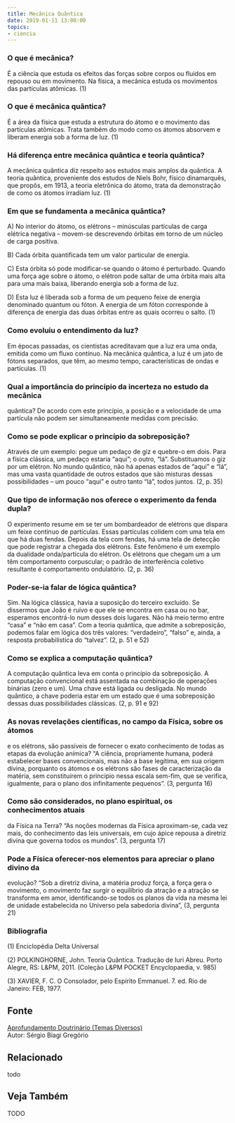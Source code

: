 ```yaml
---
title: Mecânica Quântica
date: 2019-01-11 13:00:00
topics: 
- ciencia
---
```



### O que é mecânica?
É a ciência que estuda os efeitos das forças sobre corpos ou fluidos em
repouso ou em movimento. Na física, a mecânica estuda os movimentos das
partículas atômicas. (1)

### O que é mecânica quântica?
É a área da física que estuda a estrutura do átomo e o movimento das
partículas atômicas. Trata também do modo como os átomos absorvem e
liberam energia sob a forma de luz. (1)

### Há diferença entre mecânica quântica e teoria quântica?
A mecânica quântica diz respeito aos estudos mais amplos da quântica. A
teoria quântica, proveniente dos estudos de Niels Bohr, físico
dinamarquês, que propôs, em 1913, a teoria eletrônica do átomo, trata da
demonstração de como os átomos irradiam luz. (1)

### Em que se fundamenta a mecânica quântica?
A) No interior do átomo, os elétrons – minúsculas partículas de carga
elétrica negativa – movem-se descrevendo órbitas em torno de um núcleo
de carga positiva.

B) Cada órbita quantificada tem um valor particular de energia.

C) Esta órbita só pode modificar-se quando o átomo é perturbado. Quando
uma força age sobre o átomo, o elétron pode saltar de uma órbita mais
alta para uma mais baixa, liberando energia sob a forma de luz.

D) Esta luz é liberada sob a forma de um pequeno feixe de energia
denominado quantum ou fóton. A energia de um fóton corresponde à
diferença de energia das duas órbitas entre as quais ocorreu o salto.
(1)

### Como evoluiu o entendimento da luz?
Em épocas passadas, os cientistas acreditavam que a luz era uma onda,
emitida como um fluxo contínuo. Na mecânica quântica, a luz é um jato de
fótons separados, que têm, ao mesmo tempo, características de ondas e
partículas. (1)

### Qual a importância do princípio da incerteza no estudo da mecânica
quântica?
De acordo com este princípio, a posição e a velocidade de uma partícula
não podem ser simultaneamente medidas com precisão.

### Como se pode explicar o princípio da sobreposição?
Através de um exemplo: pegue um pedaço de giz e quebre-o em dois. Para a
física clássica, um pedaço estaria “aqui”; o outro, “lá”. Substituamos o
giz por um elétron. No mundo quântico, não há apenas estados de “aqui” e
“lá”, mas uma vasta quantidade de outros estados que são misturas dessas
possibilidades – um pouco “aqui” e outro tanto “lá”, todos juntos. (2,
p. 35)

### Que tipo de informação nos oferece o experimento da fenda dupla?
O experimento resume em se ter um bombardeador de elétrons que dispara
um feixe contínuo de partículas. Essas partículas colidem com uma tela
em que há duas fendas. Depois da tela com fendas, há uma tela de
detecção que pode registrar a chegada dos elétrons. Este fenômeno é um
exemplo da dualidade onda/partícula do elétron. Os elétrons que chegam
um a um têm comportamento corpuscular; o padrão de interferência
coletivo resultante é comportamento ondulatório. (2, p. 36)

### Poder-se-ia falar de lógica quântica?
Sim. Na lógica clássica, havia a suposição do terceiro excluído. Se
dissermos que João é ruivo e que ele se encontra em casa ou no bar,
esperamos encontrá-lo num desses dois lugares. Não há meio termo entre
“casa” e “não em casa”. Com a teoria quântica, que admite a
sobreposição, podemos falar em lógica dos três valores: “verdadeiro”,
“falso” e, ainda, a resposta probabilística do “talvez”. (2, p. 51 e 52)

### Como se explica a computação quântica?
A computação quântica leva em conta o princípio da sobreposição. A
computação convencional está assentada na combinação de operações
binárias (zero e um). Uma chave está ligada ou desligada. No mundo
quântico, a chave poderia estar em um estado que é uma sobreposição
dessas duas possibilidades clássicas. (2, p. 91 e 92)

### As novas revelações científicas, no campo da Física, sobre os átomos
e os elétrons, são passíveis de fornecer o exato conhecimento de todas
as etapas da evolução anímica?
“A ciência, propriamente humana, poderá estabelecer bases convencionais,
mas não a base legítima, em sua origem divina, porquanto os átomos e os
elétrons são fases de caracterização da matéria, sem constituírem o
princípio nessa escala sem-fim, que se verifica, igualmente, para o
plano dos infinitamente pequenos”. (3, pergunta 16)

### Como são considerados, no plano espiritual, os conhecimentos atuais
da Física na Terra?
“As noções modernas da Física aproximam-se, cada vez mais, do
conhecimento das leis universais, em cujo ápice repousa a diretriz
divina que governa todos os mundos”. (3, pergunta 17)

### Pode a Física oferecer-nos elementos para apreciar o plano divino da
evolução?
“Sob a diretriz divina, a matéria produz força, a força gera o
movimento, o movimento faz surgir o equilíbrio da atração e a atração se
transforma em amor, identificando-se todos os planos da vida na mesma
lei de unidade estabelecida no Universo pela sabedoria divina”, (3,
pergunta 21)


### Bibliografia
(1) Enciclopédia Delta Universal

(2) POLKINGHORNE, John. Teoria Quântica. Tradução de Iuri Abreu. Porto
Alegre, RS: L&PM, 2011. (Coleção L&PM POCKET Encyclopaedia, v. 985)

(3) XAVIER, F. C. O Consolador, pelo Espírito Emmanuel. 7. ed. Rio de
Janeiro: FEB, 1977.

## Fonte
[Aprofundamento Doutrinário (Temas Diversos)](https://sites.google.com/view/aprofundamentodoutrinario/mecânica-e-teoria-quântica)  
Autor: Sérgio Biagi Gregório



## Relacionado
todo

## Veja Também
TODO


